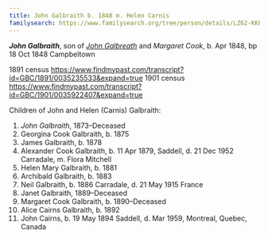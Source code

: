 ```yaml
---
title: John Galbraith b. 1848 m. Helen Carnis
familysearch: https://www.familysearch.org/tree/person/details/LZ62-KK8
---
```

***John Galbraith***, son of *[John Galbreath](galbreath-john-1821.md)* and *Margaret Cook*, b. Apr 1848, bp 18 Oct 1848 Campbeltown


1891 census https://www.findmypast.com/transcript?id=GBC/1891/0035235533&expand=true
1901 census https://www.findmypast.com/transcript?id=GBC/1901/0035922407&expand=true

Children of John and Helen (Carnis) Galbraith:

1. *John Galbraith*, 1873–Deceased
2. Georgina Cook Galbraith, b. 1875
3. James Galbraith, b. 1878
4. Alexander Cook Galbraith, b. 11 Apr 1879, Saddell, d. 21 Dec 1952 Carradale, m. Flora Mitchell
5. Helen Mary Galbraith, b. 1881
6. Archibald Galbraith, b. 1883
7. Neil Galbraith, b. 1886 Carradale,  d. 21 May 1915 France
8. Janet Galbraith, 1889–Deceased 
9. Margaret Cook Galbraith, b. 1890–Deceased
10. Alice Cairns Galbraith, b. 1892
11. John Cairns, b. 19 May 1894 Saddell, d. Mar 1959, Montreal, Quebec, Canada
